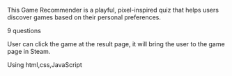 This Game Recommender is a playful, pixel-inspired quiz that helps users discover games based on their personal preferences.

9 questions

User can click the game at the result page, it will bring the user to the game page in Steam.

Using html,css,JavaScript

